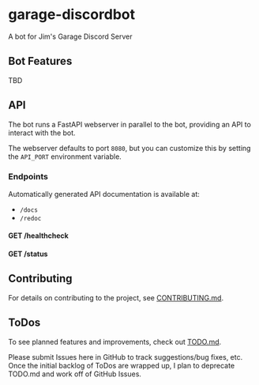 # garage-discordbot

A bot for Jim's Garage Discord Server

## Bot Features

TBD

## API

The bot runs a FastAPI webserver in parallel to the bot, 
providing an API to interact with the bot.

The webserver defaults to port `8080`, but you can customize this
by setting the `API_PORT` environment variable.

### Endpoints
Automatically generated API documentation is available at:
- `/docs`
- `/redoc`

#### GET /healthcheck

#### GET /status

## Contributing

For details on contributing to the project, see [CONTRIBUTING.md](.github/CONTRIBUTING.md).

## ToDos

To see planned features and improvements, check out [TODO.md](.github/TODO.md).

Please submit Issues here in GitHub to track suggestions/bug fixes, etc. 
Once the initial backlog of ToDos are wrapped up, I plan to deprecate TODO.md and work off of GitHub Issues.
